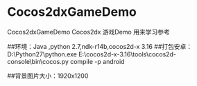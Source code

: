 # Cocos2dxGameDemo
Cocos2dxGameDemo Cocos2dx 游戏Demo 用来学习参考

##环境：Java ,python 2.7,ndk-r14b,cocos2d-x 3.16
##打包安卓： D:\Python27\python.exe E:\cocos2d-x-3.16\tools\cocos2d-console\bin\cocos.py compile -p android

##背景图片大小：1920x1200
